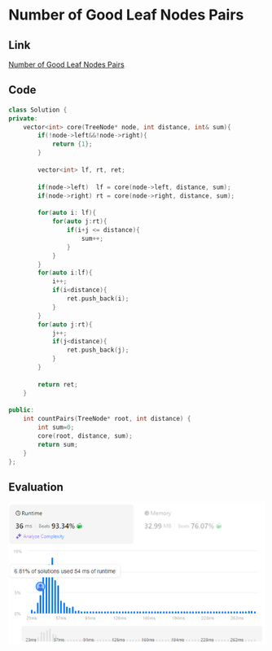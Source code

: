 # Number of Good Leaf Nodes Pairs
## Link
[Number of Good Leaf Nodes Pairs](https://leetcode.com/problems/number-of-good-leaf-nodes-pairs/)

## Code
```cpp
class Solution {
private:
    vector<int> core(TreeNode* node, int distance, int& sum){
        if(!node->left&&!node->right){
            return {1};
        }

        vector<int> lf, rt, ret;

        if(node->left)  lf = core(node->left, distance, sum);
        if(node->right) rt = core(node->right, distance, sum);

        for(auto i: lf){
            for(auto j:rt){
                if(i+j <= distance){
                    sum++;
                }
            }
        }
        for(auto i:lf){
            i++;
            if(i<distance){
                ret.push_back(i);
            }
        }
        for(auto j:rt){
            j++;
            if(j<distance){
                ret.push_back(j);
            }
        }

        return ret;
    }

public:
    int countPairs(TreeNode* root, int distance) {
        int sum=0;
        core(root, distance, sum);
        return sum;
    }
};
```

## Evaluation
![Number of Good Leaf Nodes Pairs](./16.PNG)